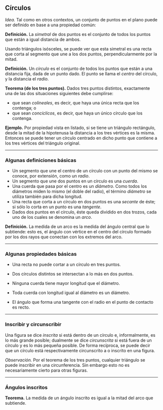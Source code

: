 ﻿## Círculos

*Idea.* Tal como en otros contextos, un conjunto de puntos en el plano puede ser definido en base a una propiedad común:

**Definición.** La *simetral* de dos puntos es el conjunto de todos los puntos que están a igual distancia de ambos.

Usando triángulos isósceles, se puede ver que esta simetral es una recta que corta al segmento que une a los dos puntos, perpendicularmente por la mitad.

**Definición.** Un *círculo* es el conjunto de todos los puntos que están a una distancia fija, dada de un punto dado. El punto se llama el *centro* del círculo, y la distancia el *radio*.

**Teorema (de los tres puntos).** Dados tres puntos distintos, exactamente una de las dos situaciones siguientes debe cumplirse:
- que sean *colineales*, es decir, que haya una única recta que los contenga; o
- que sean *concíclicos*, es decir, que haya un único círculo que los contenga.

**Ejemplo.** Por propiedad vista en listado, si se tiene un triángulo rectángulo, desde la mitad de la hipotenusa la distancia a los tres vértices es la misma. Entonces se puede tener un círculo centrado en dicho punto que contiene a los tres vértices del triángulo original.

---

### Algunas definiciones básicas

- Un segmento que une el centro de un círculo con un punto del mismo se conoce, por extensión, como un *radio*.
- Un segmento que une dos puntos en un círculo es una *cuerda*.
- Una cuerda que pasa por el centro es un *diámetro*. Como todos los diámetros miden lo mismo (el doble del radio), el término *diámetro* se utiliza también para dicha longitud.
- Una recta que corta a un círculo en dos puntos es una *secante* de éste; si sólo lo corta en un punto es una *tangente*.
- Dados dos puntos en el círculo, éste queda dividido en dos trozos, cada uno de los cuales se denomina un *arco*.

**Definición.** La medida de un arco es la medida del ángulo central que lo subtiende: esto es, el ángulo con vértice en el centro del círculo formado por los dos rayos que conectan con los extremos del arco.

---

### Algunas propiedades básicas

- Una recta no puede cortar a un círculo en tres puntos.

- Dos círculos distintos se intersectan a lo más en dos puntos.

- Ninguna cuerda tiene mayor longitud que el diámetro.

- Toda cuerda con longitud igual al diámetro es un diámetro.
- El ángulo que forma una tangente con el radio en el punto de contacto es recto.

---

### Inscribir y circunscribir

Una figura se dice *inscrita* si está dentro de un círculo e, informalmente, es lo más grande posible; dualmente se dice *circunscrita* si está fuera de un círculo y es lo más pequeña posible. De forma recíproca, se puede decir que un círculo está respectivamente circunscrito a o inscrito en una figura.

*Observación.* Por el teorema de los tres puntos, cualquier triángulo se puede inscribir en una circunferencia. Sin embargo esto no es necesariamente cierto para otras figuras.

---

### Ángulos inscritos

**Teorema.** La medida de un ángulo inscrito es igual a la mitad del arco que subtiende.
